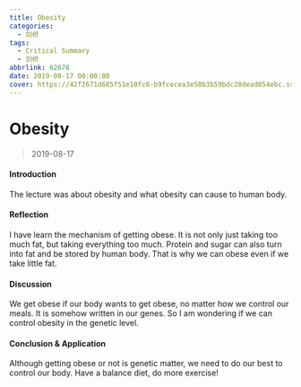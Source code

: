 ```yaml
---
title: Obesity
categories:
  - 剑桥
tags:
  - Critical Summary
  - 剑桥
abbrlink: 62678
date: 2019-08-17 00:00:00
cover: https://42f2671d685f51e10fc6-b9fcecea3e50b3b59bdc28dead054ebc.ssl.cf5.rackcdn.com/illustrations/feeling_blue_4b7q.svg
---
```


# Obesity

> 2019-08-17

#### Introduction

The lecture was about obesity and what obesity can cause to human body.

#### Reflection

I have learn the mechanism of getting obese. It is not only just taking too much fat, but taking everything too much. Protein and sugar can also turn into fat and be stored by human body. That is why we can obese even if we take little fat.

#### Discussion

We get obese if our body wants to get obese, no matter how we control our meals. It is somehow written in our genes. So I am wondering if we can control obesity in the genetic level.

#### Conclusion & Application

Although getting obese or not is genetic matter, we need to do our best to control our body. Have a balance diet, do more exercise!
